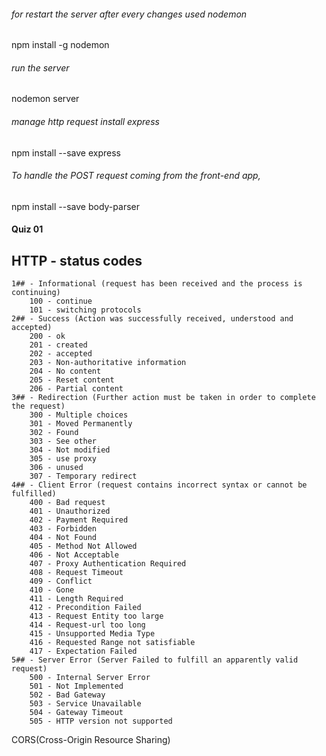 ###### for restart the server after every changes used nodemon
npm install -g nodemon 
###### run the server
nodemon server
###### manage http request install express
npm install --save express

###### To handle the POST request coming from the front-end app,
npm install --save body-parser

#### Quiz 01

## HTTP - status codes
    1## - Informational (request has been received and the process is continuing)
        100 - continue 
        101 - switching protocols
    2## - Success (Action was successfully received, understood and accepted)
        200 - ok
        201 - created
        202 - accepted
        203 - Non-authoritative information
        204 - No content
        205 - Reset content
        206 - Partial content
    3## - Redirection (Further action must be taken in order to complete the request)
        300 - Multiple choices
        301 - Moved Permanently
        302 - Found
        303 - See other
        304 - Not modified
        305 - use proxy
        306 - unused
        307 - Temporary redirect
    4## - Client Error (request contains incorrect syntax or cannot be fulfilled)
        400 - Bad request
        401 - Unauthorized
        402 - Payment Required
        403 - Forbidden
        404 - Not Found
        405 - Method Not Allowed
        406 - Not Acceptable
        407 - Proxy Authentication Required
        408 - Request Timeout
        409 - Conflict
        410 - Gone
        411 - Length Required
        412 - Precondition Failed
        413 - Request Entity too large
        414 - Request-url too long
        415 - Unsupported Media Type
        416 - Requested Range not satisfiable
        417 - Expectation Failed
    5## - Server Error (Server Failed to fulfill an apparently valid request)
        500 - Internal Server Error
        501 - Not Implemented
        502 - Bad Gateway
        503 - Service Unavailable
        504 - Gateway Timeout
        505 - HTTP version not supported
CORS(Cross-Origin Resource Sharing)